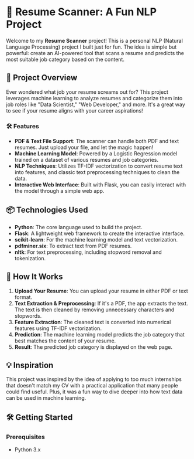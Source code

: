 # 📄 Resume Scanner: A Fun NLP Project

Welcome to my **Resume Scanner** project! This is a personal NLP (Natural Language Processing) project I built just for fun. The idea is simple but powerful: create an AI-powered tool that scans a resume and predicts the most suitable job category based on the content.

## 🚀 Project Overview

Ever wondered what job your resume screams out for? This project leverages machine learning to analyze resumes and categorize them into job roles like "Data Scientist," "Web Developer," and more. It's a great way to see if your resume aligns with your career aspirations!

### 🛠️ Features

- **PDF & Text File Support**: The scanner can handle both PDF and text resumes. Just upload your file, and let the magic happen!
- **Machine Learning Model**: Powered by a Logistic Regression model trained on a dataset of various resumes and job categories.
- **NLP Techniques**: Utilizes TF-IDF vectorization to convert resume text into features, and classic text preprocessing techniques to clean the data.
- **Interactive Web Interface**: Built with Flask, you can easily interact with the model through a simple web app.

## 📦 Technologies Used

- **Python**: The core language used to build the project.
- **Flask**: A lightweight web framework to create the interactive interface.
- **scikit-learn**: For the machine learning model and text vectorization.
- **pdfminer.six**: To extract text from PDF resumes.
- **nltk**: For text preprocessing, including stopword removal and tokenization.

## 🎯 How It Works

1. **Upload Your Resume**: You can upload your resume in either PDF or text format.
2. **Text Extraction & Preprocessing**: If it's a PDF, the app extracts the text. The text is then cleaned by removing unnecessary characters and stopwords.
3. **Feature Extraction**: The cleaned text is converted into numerical features using TF-IDF vectorization.
4. **Prediction**: The machine learning model predicts the job category that best matches the content of your resume.
5. **Result**: The predicted job category is displayed on the web page.

## 💡 Inspiration

This project was inspired by the idea of applying to too much internships that doesn't match my CV with a practical application that many people could find useful. Plus, it was a fun way to dive deeper into how text data can be used in machine learning.

## 🛠️ Getting Started

### Prerequisites

- Python 3.x
